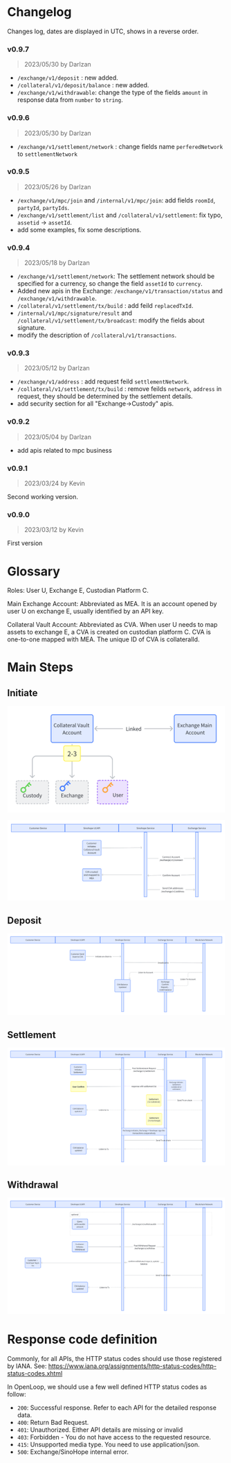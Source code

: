 # Changelog

Changes log, dates are displayed in UTC, shows in a reverse order.

### v0.9.7
> 2023/05/30 by Darlzan

- `/exchange/v1/deposit` : new added.
- `/collateral/v1/deposit/balance` : new added.
- `/exchange/v1/withdrawable`: change the type of the fields `amount` in response data from `number` to `string`.

### v0.9.6
> 2023/05/30 by Darlzan

- `/exchange/v1/settlement/network` : change fields name `perferedNetwork` to `settlementNetwork`

### v0.9.5
> 2023/05/26 by Darlzan

- `/exchange/v1/mpc/join` and `/internal/v1/mpc/join`: add fields `roomId`, `partyId`, `partyIds`.
- `/exchange/v1/settlement/list` and `/collateral/v1/settlement`: fix typo, `assetid` -> `assetId`.
- add some examples, fix some descriptions.

### v0.9.4
> 2023/05/18 by Darlzan

- `/exchange/v1/settlement/network`: The settlement network should be specified for a currency, so change the field `assetId` to `currency`.
- Added new apis in the Exchange: `/exchange/v1/transaction/status` and `/exchange/v1/withdrawable`.
- `/collateral/v1/settlement/tx/build` : add feild `replacedTxId`.
- `/internal/v1/mpc/signature/result` and `/collateral/v1/settlement/tx/broadcast`: modify the fields about signature.
- modify the description of `/collateral/v1/transactions`.

### v0.9.3
> 2023/05/12 by Darlzan

- `/exchange/v1/address` : add request feild `settlementNetwork`.
- `/collateral/v1/settlement/tx/build` : remove feilds `network`, `address` in request, they should be determined by the settlement details.
- add security section for all "Exchange->Custody" apis.

### v0.9.2
> 2023/05/04 by Darlzan

- add apis related to mpc business

### v0.9.1
> 2023/03/24 by Kevin

Second working version.
### v0.9.0
> 2023/03/12 by Kevin

First version

# Glossary

Roles: User U, Exchange E, Custodian Platform C.

Main Exchange Account: Abbreviated as MEA. It is an account opened by user U on exchange E, usually identified by an API key.

Collateral Vault Account: Abbreviated as CVA. When user U needs to map assets to exchange E, a CVA is created on custodian platform C. CVA is one-to-one mapped with MEA. The unique ID of CVA is collateralId.


# Main Steps

## Initiate

![](./images/setup_cva_share.png)

![](./images/setup_seq.png)

## Deposit

![](./images/deposit.png)

## Settlement

![](./images/settlement.png)

## Withdrawal

![](./images/withdraw.png)

# Response code definition

Commonly, for all APIs, the HTTP status codes should use those registered by IANA.
See: <https://www.iana.org/assignments/http-status-codes/http-status-codes.xhtml>

In OpenLoop, we should use a few well defined HTTP status codes as follow:

- `200`: Successful response. Refer to each API for the detailed response data.
- `400`: Return Bad Request.
- `401`: Unauthorized. Either API details are missing or invalid
- `403`: Forbidden - You do not have access to the requested resource.
- `415`: Unsupported media type. You need to use application/json.
- `500`: Exchange/SinoHope internal error.
